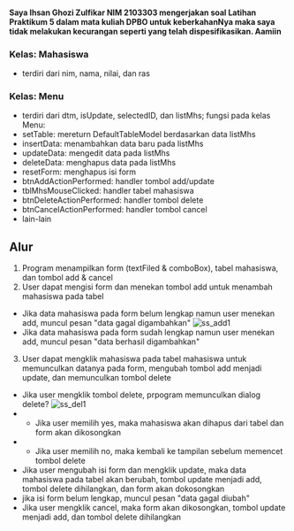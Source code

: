 #### Saya Ihsan Ghozi Zulfikar NIM 2103303 mengerjakan soal Latihan Praktikum 5 dalam mata kuliah DPBO untuk keberkahanNya maka saya tidak melakukan kecurangan seperti yang telah dispesifikasikan. Aamiin

### Kelas: Mahasiswa
* terdiri dari nim, nama, nilai, dan ras

### Kelas: Menu
* terdiri dari dtm, isUpdate, selectedID, dan listMhs;
fungsi pada kelas Menu:
* setTable: mereturn DefaultTableModel berdasarkan data listMhs
* insertData: menambahkan data baru pada listMhs
* updateData: mengedit data pada listMhs
* deleteData: menghapus data pada listMhs
* resetForm: menghapus isi form
* btnAddActionPerformed: handler tombol add/update
* tblMhsMouseClicked: handler tabel mahasiswa
* btnDeleteActionPerformed: handler tombol delete
* btnCancelActionPerformed: handler tombol cancel
* lain-lain

## Alur
1. Program menampilkan form (textFiled & comboBox), tabel mahasiswa, dan tombol add & cancel
2. User dapat mengisi form dan menekan tombol add untuk menambah mahasiswa pada tabel
- Jika data mahasiswa pada form belum lengkap namun user menekan add, muncul pesan "data gagal digambahkan"
![ss_add1](https://user-images.githubusercontent.com/100748074/226587001-2265167c-3a61-4829-88f5-f1ebba4a4be9.PNG)
- Jika data mahasiswa pada form sudah lengkap namun user menekan add, muncul pesan "data berhasil digambahkan"
3. User dapat mengklik mahasiswa pada tabel mahasiswa untuk memunculkan datanya pada form, mengubah tombol add menjadi update, dan memunculkan tombol delete
- Jika user mengklik tombol delete, prpogram memunculkan dialog delete?
![ss_del1](https://user-images.githubusercontent.com/100748074/226587569-8c160fc8-6946-4164-932a-b64b47dc5ec1.PNG)
- - Jika user memilih yes, maka mahasiswa akan dihapus dari tabel dan form akan dikosongkan
- - Jika user memilih no, maka kembali ke tampilan sebelum memencet tombol delete
- Jika user mengubah isi form dan mengklik update, maka data mahasiswa pada tabel akan berubah, tombol update menjadi add, tombol delete dihilangkan, dan form akan dokosongkan
- jika isi form belum lengkap, muncul pesan "data gagal diubah"
- Jika user mengklik cancel, maka form akan dikosongkan, tombol update menjadi add, dan tombol delete dihilangkan
